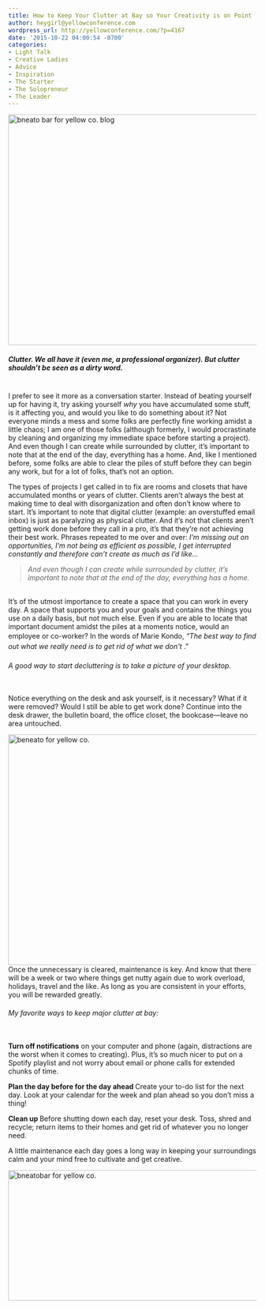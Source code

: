 ```yaml
---
title: How to Keep Your Clutter at Bay so Your Creativity is on Point
author: heygirl@yellowconference.com
wordpress_url: http://yellowconference.com/?p=4167
date: '2015-10-22 04:00:54 -0700'
categories:
- Light Talk
- Creative Ladies
- Advice
- Inspiration
- The Starter
- The Solopreneur
- The Leader
---
```

<p><a href="http://yellowconference.com/wp-content/uploads/2015/10/bneato-hp-office-edit-for-quiz.jpg"><img class="aligncenter size-full wp-image-4161" src="http://yellowconference.com/wp-content/uploads/2015/10/bneato-hp-office-edit-for-quiz.jpg" alt="bneato bar for yellow co. blog" width="700" height="467" /></a></p>
<h5>Clutter. We all have it (even me, a professional organizer). But clutter shouldn&rsquo;t be seen as a dirty word.</h5><br />
I prefer to see it more as a conversation starter. Instead of beating yourself up for having it, try asking yourself <em>why</em> you have accumulated some stuff, is it affecting you, and would you like to do something about it? Not everyone minds a mess and some folks are perfectly fine working amidst a little chaos; I am one of those folks (although formerly, I would procrastinate by cleaning and organizing my immediate space before starting a project). And even though I can create while surrounded by clutter, it&rsquo;s important to note that at the end of the day, everything has a home. And, like I mentioned before, some folks are able to clear the piles of stuff before they can begin any work, but for a lot of folks, that&rsquo;s not an option.</p>
<p>The types of projects I get called in to fix are rooms and closets that have accumulated months or years of clutter. Clients aren&rsquo;t always the best at making time to deal with disorganization and often don&rsquo;t know where to start. It&rsquo;s important to note that digital clutter (example: an overstuffed email inbox) is just as paralyzing as physical clutter. And it&rsquo;s not that clients aren&rsquo;t getting work done before they call in a pro, it&rsquo;s that they&rsquo;re not achieving their best work. Phrases repeated to me over and over: <em>I&rsquo;m missing out on opportunities, I&rsquo;m not being as efficient as possible, I get interrupted constantly and therefore can&rsquo;t create as much as I&rsquo;d like&hellip;</em></p>
<blockquote><p><em> And even though I can create while surrounded by clutter, it&rsquo;s important to note that at the end of the day, everything has a home. </em></blockquote><br />
 It&rsquo;s of the utmost importance to create a space that you can work in every day. A space that supports you and your goals and contains the things you use on a daily basis, but not much else. Even if you are able to locate that important document amidst the piles at a moments notice, would an employee or co-worker? In the words of Marie Kondo,  <em style="line-height: 1.5;">&ldquo;The best way to find out what we really need is to get rid of what we don't</em> .&rdquo;&nbsp; </p>
<h6> A good way to start decluttering is to take a picture of your desktop. </h6><br />
 Notice everything on the desk and ask yourself, is it necessary? What if it were removed? Would I still be able to get work done? Continue into the desk drawer, the bulletin board, the office closet, the bookcase&mdash;leave no area untouched. </p>
<p><a href="http://yellowconference.com/wp-content/uploads/2015/10/bneato-hp-bedside.jpg"><img class="aligncenter size-full wp-image-4162" src="http://yellowconference.com/wp-content/uploads/2015/10/bneato-hp-bedside.jpg" alt="beneato for yellow co. " width="700" height="467" /></a>Once the unnecessary is cleared, maintenance is key. And know that there will be a week or two where things get nutty again due to work overload, holidays, travel and the like. As long as you are consistent in your efforts, you will be rewarded greatly.</p>
<h6>My favorite ways to keep major clutter at bay:</h6><br />
<strong>Turn off notifications</strong> on your computer and phone (again, distractions are the worst when it comes to creating). Plus, it&rsquo;s so much nicer to put on a Spotify playlist and not worry about email or phone calls for extended chunks of time.</p>
<p><strong>Plan the day before for the day ahead </strong>Create your to-do list for the next day. Look at your calendar for the week and plan ahead so you don&rsquo;t miss a thing!</p>
<p><strong>Clean up </strong>Before shutting down each day, reset your desk. Toss, shred and recycle; return items to their homes and get rid of whatever you no longer need.</p>
<p>A little maintenance each day goes a long way in keeping your surroundings calm and your mind free to cultivate and get creative.</p>
<p><a href="http://bneatobar.com/" target="_blank"><img class="aligncenter size-full wp-image-4164" src="http://yellowconference.com/wp-content/uploads/2015/10/BethPenn.jpg" alt="bneatobar for yellow co. " width="700" height="264" /></a></p>
<p>&nbsp;</p>
